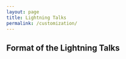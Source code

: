 ```yaml
---
layout: page
title: Lightning Talks
permalink: /customization/
---
```


## Format of the Lightning Talks
